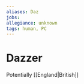 ```yaml
---
aliases: Daz
jobs:
allegiance: unknown
tags: human, PC
---
```

# Dazzer

Potentially [[England|British]]